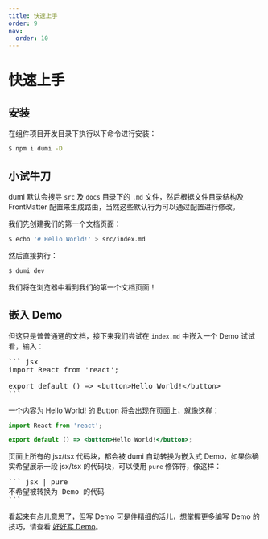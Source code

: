 ```yaml
---
title: 快速上手
order: 9
nav:
  order: 10
---
```


# 快速上手

## 安装

在组件项目开发目录下执行以下命令进行安装：

```bash
$ npm i dumi -D
```

## 小试牛刀

dumi 默认会搜寻 `src` 及 `docs` 目录下的 `.md` 文件，然后根据文件目录结构及 FrontMatter 配置来生成路由，当然这些默认行为可以通过配置进行修改。

我们先创建我们的第一个文档页面：

```bash
$ echo '# Hello World!' > src/index.md
```

然后直接执行：

```bash
$ dumi dev
```

我们将在浏览器中看到我们的第一个文档页面！

## 嵌入 Demo

但这只是普普通通的文档，接下来我们尝试在 `index.md` 中嵌入一个 Demo 试试看，输入：

<pre>
``` jsx
import React from 'react';

export default () => &lt;button&gt;Hello World!&lt;/button&gt;
```
</pre>

一个内容为 Hello World! 的 Button 将会出现在页面上，就像这样：

```jsx
import React from 'react';

export default () => <button>Hello World!</button>;
```

页面上所有的 jsx/tsx 代码块，都会被 dumi 自动转换为嵌入式 Demo，如果你确实希望展示一段 jsx/tsx 的代码块，可以使用 `pure` 修饰符，像这样：

<pre>
``` jsx | pure
不希望被转换为 Demo 的代码
```
</pre>

看起来有点儿意思了，但写 Demo 可是件精细的活儿，想掌握更多编写 Demo 的技巧，请查看 <a href="#/write-demo">好好写 Demo</a>。
